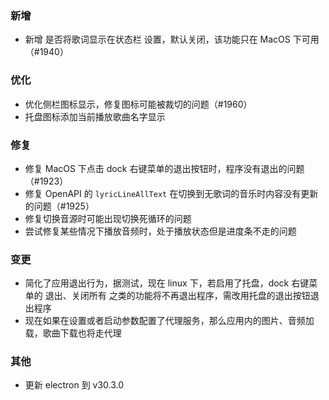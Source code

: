 ### 新增

- 新增 是否将歌词显示在状态栏 设置，默认关闭，该功能只在 MacOS 下可用（#1940）

### 优化

- 优化侧栏图标显示，修复图标可能被裁切的问题（#1960）
- 托盘图标添加当前播放歌曲名字显示

### 修复

- 修复 MacOS 下点击 dock 右键菜单的退出按钮时，程序没有退出的问题（#1923）
- 修复 OpenAPI 的 `lyricLineAllText` 在切换到无歌词的音乐时内容没有更新的问题（#1925）
- 修复切换音源时可能出现切换死循环的问题
- 尝试修复某些情况下播放音频时，处于播放状态但是进度条不走的问题

### 变更

- 简化了应用退出行为，据测试，现在 linux 下，若启用了托盘，dock 右键菜单的 退出、关闭所有 之类的功能将不再退出程序，需改用托盘的退出按钮退出程序
- 现在如果在设置或者启动参数配置了代理服务，那么应用内的图片、音频加载，歌曲下载也将走代理

### 其他

- 更新 electron 到 v30.3.0
